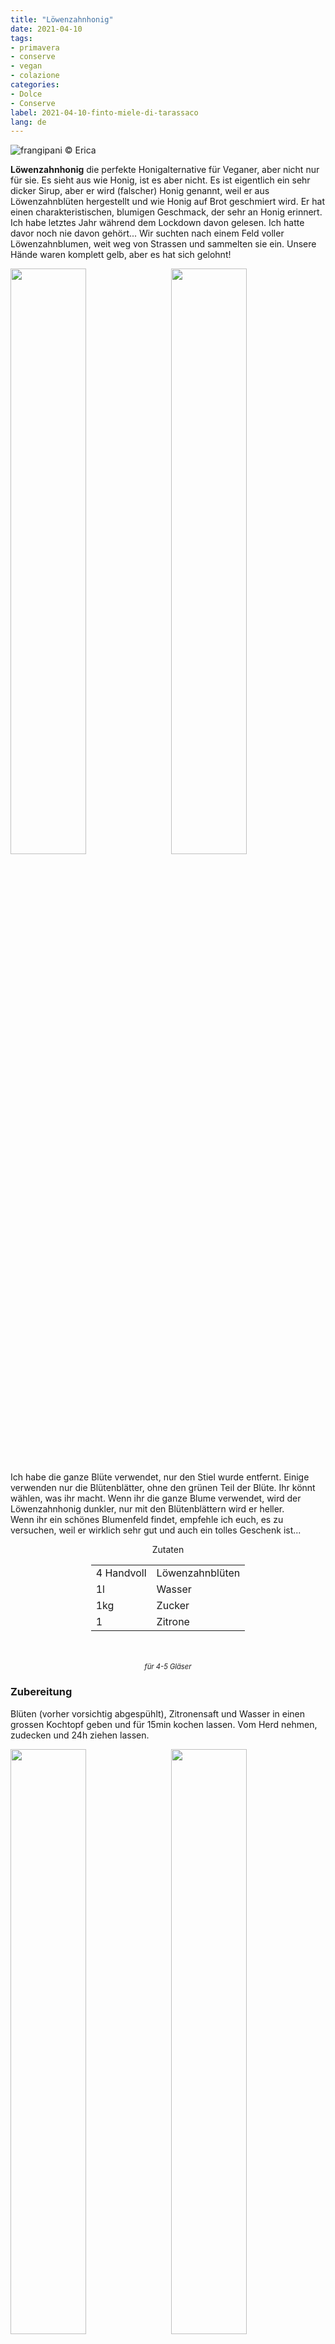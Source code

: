 ```yaml
---
title: "Löwenzahnhonig"
date: 2021-04-10
tags: 
- primavera
- conserve
- vegan
- colazione
categories:
- Dolce
- Conserve
label: 2021-04-10-finto-miele-di-tarassaco
lang: de
---
```

![](../2021-04-10-finto-miele-di-tarassaco/header.jpeg "frangipani © Erica")

**Löwenzahnhonig** die perfekte Honigalternative für Veganer, aber nicht nur für sie. Es sieht aus wie Honig, ist es aber nicht. Es ist eigentlich ein sehr dicker Sirup, aber er wird (falscher) Honig genannt, weil er aus Löwenzahnblüten hergestellt und wie Honig auf Brot geschmiert wird. Er hat einen charakteristischen, blumigen Geschmack, der sehr an Honig erinnert.
<br />
Ich habe letztes Jahr während dem Lockdown davon gelesen. Ich hatte davor noch nie davon gehört... Wir suchten nach einem Feld voller Löwenzahnblumen, weit weg von Strassen und sammelten sie ein. Unsere Hände waren komplett gelb, aber es hat sich gelohnt!
<p>
  <div style="width: 100%; margin-bottom: 0">
    <img style="float: left; width: 49%; margin-right: 1%" src="../2021-04-10-finto-miele-di-tarassaco/fiori.jpeg" alt="" title="frangipani © Erica" />
    <img style="float: left; width: 49%; margin-left: 1%" src="../2021-04-10-finto-miele-di-tarassaco/tarassaco.jpeg" alt="" title="frangipani © Erica" />
    <div style="clear: both"></div>
  </div>
</p>

Ich habe die ganze Blüte verwendet, nur den Stiel wurde entfernt. Einige verwenden nur die Blütenblätter, ohne den grünen Teil der Blüte. Ihr könnt wählen, was ihr macht. Wenn ihr die ganze Blume verwendet, wird der Löwenzahnhonig dunkler, nur mit den Blütenblättern wird er heller.
<br />
Wenn ihr ein schönes Blumenfeld findet, empfehle ich euch, es zu versuchen, weil er wirklich sehr gut und auch ein tolles Geschenk ist...

<div id="wrapper" style="text-align: center">
  <div id="yourdiv" style="display: inline-block;">
    <div class="ingredients" itemscope itemtype="http://schema.org/Recipe">
      <span itemprop="name" style="display:none;">Löwenzahnhonig</span>
      <span itemprop="recipeCategory" style="display:none;">Süsses</span>
      <img itemprop="image" style="display:none;" class="ignore-gallery-item" src="../2021-04-10-finto-miele-di-tarassaco/header.jpeg"/>
      <span itemprop="author" style="display:none;">Erica Raiano</span>
      <span itemprop="description" style="display:none;">Löwenzahnhonig die perfekte Honigalternative für Veganer, aber nicht nur für sie. Es sieht aus wie Honig, ist es aber nicht.</span>
      <div class="ingredients-title">Zutaten</div>
      <table>
        <tbody>
          <tr itemprop="recipeIngredient">
            <td>4 Handvoll</td>
            <td>Löwenzahnblüten</td>
          </tr>
          <tr itemprop="recipeIngredient">
            <td>1l</td>
            <td>Wasser</td>
          </tr>
          <tr itemprop="recipeIngredient">
            <td>1kg</td>
            <td>Zucker</td>
          </tr>
          <tr itemprop="recipeIngredient">
            <td>1</td>
            <td>Zitrone</td>
          </tr>
        </tbody>
      </table>
      <br></br>
      <i class="pull-right" style="font-size: 80%;" itemprop="recipeYield">für 4-5 Gläser</i>
    </div>
  </div>
</div>


<h3>
  <font color="grey">
    <i class="fa-solid fa-gears"></i>
  </font> Zubereitung
</h3>

Blüten (vorher vorsichtig abgespühlt), Zitronensaft und Wasser in einen grossen Kochtopf geben und für 15min kochen lassen. Vom Herd nehmen, zudecken und 24h ziehen lassen.
<p>
  <div style="width: 100%; margin-bottom: 0">
    <img style="float: left; width: 49%; margin-right: 1%" src="../2021-04-10-finto-miele-di-tarassaco/infuso.jpeg" alt="" title="frangipani © Erica" />
    <img style="float: left; width: 49%; margin-left: 1%" src="../2021-04-10-finto-miele-di-tarassaco/infuso2.jpeg" alt="" title="frangipani © Erica" />
    <div style="clear: both"></div>
  </div>
</p>

Nun das Wasser mit Hilfe von einem Tuch filtern. Die Blüten gut zerdrücken, damit so viel Wasser wie möglich rauskommt. Die Menge des Wassers messen, dann die gleiche Menge Zucker dazu geben (wenn ihr 900ml Wasser habt, gebt 900g Zucker dazu). Nun den Sirup auf kleiner Stufe so lange köcheln lassen, bis er auf weniger als die Hälfte eingegangen ist. Ab und zu rühren, aber achtung, es entsteht Schaum und unbedingt auf kleiner Stufe köcheln lassen, sonst verbrennt er und wird bitter. Um zu kontrollieren, ob er die richtige Konsistenz hat (wie Honig), einfach einen Teelöffel vom Sirup auf einen Teller geben und im Kühlschrank auskühlen lassen. Wenn er kalt die richtige Konsistenz hat, dann ist der Honig bereit.
<p>
  <div style="width: 100%; margin-bottom: 0">
    <img style="float: left; width: 49%; margin-right: 1%" src="../2021-04-10-finto-miele-di-tarassaco/scirippo.jpeg" alt="" title="frangipani © Erica" />
    <img style="float: left; width: 49%; margin-left: 1%" src="../2021-04-10-finto-miele-di-tarassaco/miele.jpeg" alt="" title="frangipani © Erica" />
    <div style="clear: both"></div>
  </div>
</p>

Den noch heissen Löwenzahnhonig in die bereits sterilisierten Gläser füllen, verschliessen und auskühlen lassen. Kühl lagern.
<p>
  <div style="width: 100%; margin-bottom: 0">
    <img style="float: left; width: 49%; margin-right: 1%" src="../2021-04-10-finto-miele-di-tarassaco/risultato1.jpeg" alt="" title="frangipani © Erica" />
    <img style="float: left; width: 49%; margin-left: 1%" src="../2021-04-10-finto-miele-di-tarassaco/risultato2.jpeg" alt="" title="frangipani © Erica" />
    <div style="clear: both"></div>
  </div>
</p>

<p>
  <div style="width: 100%; margin-bottom: 0">
    <img style="float: left; width: 49%; margin-right: 1%" src="../2021-04-10-finto-miele-di-tarassaco/risultato3.jpeg" alt="" title="frangipani © Erica" />
    <img style="float: left; width: 49%; margin-left: 1%" src="../2021-04-10-finto-miele-di-tarassaco/risultato4.jpeg" alt="" title="frangipani © Erica" />
    <div style="clear: both"></div>
  </div>
</p>

<p>
  <div style="width: 100%; margin-bottom: 0">
    <img style="float: left; width: 49%; margin-right: 1%" src="../2021-04-10-finto-miele-di-tarassaco/risultato5.jpeg" alt="" title="frangipani © Erica" />
    <img style="float: left; width: 49%; margin-left: 1%" src="../2021-04-10-finto-miele-di-tarassaco/risultato6.jpeg" alt="" title="frangipani © Erica" />
    <div style="clear: both"></div>
  </div>
</p>

<p>
  <div style="width: 100%; margin-bottom: 0">
    <img style="float: left; width: 49%; margin-right: 1%" src="../2021-04-10-finto-miele-di-tarassaco/risultato7.jpeg" alt="" title="frangipani © Erica" />
    <img style="float: left; width: 49%; margin-left: 1%" src="../2021-04-10-finto-miele-di-tarassaco/risultato8.jpeg" alt="" title="frangipani © Erica" />
    <div style="clear: both"></div>
  </div>
</p>

![](../2021-04-10-finto-miele-di-tarassaco/risultato9.jpeg "frangipani © Erica")

<h4>Buon appetito
  <font color="red">
    <i class="fa-regular fa-face-smile"></i>
  </font>
</h4>